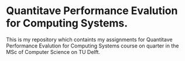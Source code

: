 # Quantitave Performance Evalution for Computing Systems.
This is my repository which containts my assignments for Quantitave Performance Evalution for Computing Systems course on quarter in the MSc of Computer Science on TU Delft.
